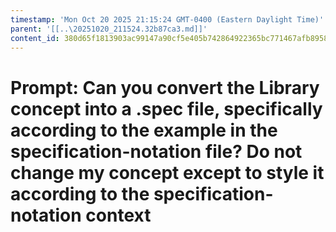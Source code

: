 ```yaml
---
timestamp: 'Mon Oct 20 2025 21:15:24 GMT-0400 (Eastern Daylight Time)'
parent: '[[..\20251020_211524.32b87ca3.md]]'
content_id: 380d65f1813903ac99147a90cf5e405b742864922365bc771467afb895823455
---
```


# Prompt: Can you convert the Library concept into a .spec file, specifically according to the example in the specification-notation file? Do not change my concept except to style it according to the specification-notation context
